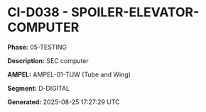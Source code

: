 # CI-D038 - SPOILER-ELEVATOR-COMPUTER

**Phase:** 05-TESTING

**Description:** SEC computer

**AMPEL:** AMPEL-01-TUW (Tube and Wing)

**Segment:** D-DIGITAL

**Generated:** 2025-08-25 17:27:29 UTC

